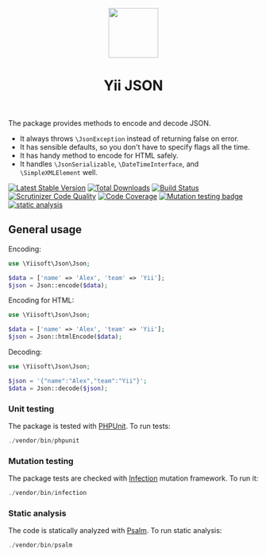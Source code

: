 <p align="center">
    <a href="https://github.com/yiisoft" target="_blank">
        <img src="https://avatars0.githubusercontent.com/u/993323" height="100px">
    </a>
    <h1 align="center">Yii JSON</h1>
    <br>
</p>

The package provides methods to encode and decode JSON.

- It always throws `\JsonException` instead of returning false on error.
- It has sensible defaults, so you don't have to specify flags all the time.
- It has handy method to encode for HTML safely.
- It handles `\JsonSerializable`, `\DateTimeInterface`, and `\SimpleXMLElement` well. 

[![Latest Stable Version](https://poser.pugx.org/yiisoft/json/v/stable.png)](https://packagist.org/packages/yiisoft/json)
[![Total Downloads](https://poser.pugx.org/yiisoft/json/downloads.png)](https://packagist.org/packages/yiisoft/json)
[![Build Status](https://travis-ci.com/yiisoft/json.svg?branch=master)](https://travis-ci.com/yiisoft/json)
[![Scrutinizer Code Quality](https://scrutinizer-ci.com/g/yiisoft/json/badges/quality-score.png?b=master)](https://scrutinizer-ci.com/g/yiisoft/json/?branch=master)
[![Code Coverage](https://scrutinizer-ci.com/g/yiisoft/json/badges/coverage.png?b=master)](https://scrutinizer-ci.com/g/yiisoft/json/?branch=master)
[![Mutation testing badge](https://img.shields.io/endpoint?style=flat&url=https%3A%2F%2Fbadge-api.stryker-mutator.io%2Fgithub.com%2Fyiisoft%2Fjson%2Fmaster)](https://dashboard.stryker-mutator.io/reports/github.com/yiisoft/json/master)
[![static analysis](https://github.com/yiisoft/json/workflows/static%20analysis/badge.svg)](https://github.com/yiisoft/json/actions?query=workflow%3A%22static+analysis%22)

## General usage

Encoding:

```php
use \Yiisoft\Json\Json;

$data = ['name' => 'Alex', 'team' => 'Yii'];
$json = Json::encode($data);
```

Encoding for HTML:

```php
use \Yiisoft\Json\Json;

$data = ['name' => 'Alex', 'team' => 'Yii'];
$json = Json::htmlEncode($data);
```

Decoding:

```php
use \Yiisoft\Json\Json;

$json = '{"name":"Alex","team":"Yii"}';
$data = Json::decode($json);
```

### Unit testing

The package is tested with [PHPUnit](https://phpunit.de/). To run tests:

```php
./vendor/bin/phpunit
```

### Mutation testing

The package tests are checked with [Infection](https://infection.github.io/) mutation framework. To run it:

```php
./vendor/bin/infection
```

### Static analysis

The code is statically analyzed with [Psalm](https://psalm.dev/). To run static analysis:

```php
./vendor/bin/psalm
```